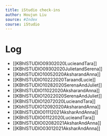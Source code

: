 ```yaml
---
title: iStudio check-ins
author: Houjun Liu
source: #Index 
course: iStudio
---
```


# Log
- [[KBhISTUDIO09302020LucieandTara]]
- [[KBhISTUDIO09302020JulietandSerena]]
- [[KbhISTUDIO10052020AksharandAnna]]
- [[KBhISTUDIO10222020TaraandLucie]]
- [[KBhISTUDIO10282020SerenaAndJuliet]]
- [[KBhISTUDIO11022020AksharandAnna]]
- [[KBhISTUDIO12022020SerenaAndJuliet]]
- [[KBhISTUDIO12072020LucieandTara]]
- [[KbhISTUDIO12092020AksharandAnna]]
- [[KBhISTUDIO01112021AksharAndAnna]]
- [[KBhISTUDIO01122020LucieandTara]] 
- [[KBhISTUDIO02082021AksharAndAnna]]
- [[KBhISTUDIO03012021AksharAndAnna]] 

